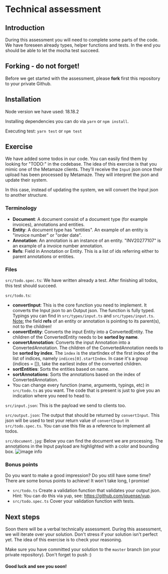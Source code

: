# Technical assessment

## Introduction

During this assessment you will need to complete some parts of the code. We have foreseen already types, helper functions and tests. In the end you should be able to let the mocha test succeed.

## Forking - do not forget!

Before we get started with the assessment, please **fork** first this repository to your private Github.

## Installation

Node version we have used: 18.18.2

Installing dependencies you can do via `yarn` or `npm install`.

Executing test: `yarn test` or `npm test`

## Exercise

We have added some todos in our code. You can easily find them by looking for "TODO:" in the codebase. The idea of this exercise is that you mimic one of the Metamaze clients. They'll receive the `Input` json once their upload has been processed by Metamaze. They will interpret the json and update their system.

In this case, instead of updating the system, we will convert the Input json to another structure.

### Terminology

- **Document**: A document consist of a document type (for example invoices), annotations and entities.
- **Entity**: A document type has "entities". An example of an entity is "invoice number" or "order date".
- **Annotation**: An annotation is an instance of an entity. "INV20277107" is an example of a invoice number annotation.
- **Refs**: Field in Annotation or Entity. This is a list of ids referring either to parent annotations or entities.

### Files

`src/todo.spec.ts`: We have written already a test. After finishing all todos, this test should succeed.

`src/todo.ts`:

- **convertInput**: This is the core function you need to implement. It converts the Input json to an Output json. The function is fully typed. Typings you can find in `src/types/input.ts` and `src/types/input.ts`.
  <u>Note:</u> the field **refs** of an entity or annotation is pointing to its parent(s), not to the children!
- **convertEntity**: Converts the input Entity into a ConvertedEntity. The children of the ConvertedEntity needs to be **sorted by name**.
- **convertAnnotation**: Converts the input Annotation into a ConvertedAnnotation. The children of the ConvertedAnnotation needs to be **sorted by index**. The `ìndex` is the startIndex of the first index of the list of indices, namely `indices[0].startIndex`. In case it's a group (indices = []), take the earliest index of the converted children.
- **sortEntities**: Sorts the entities based on name.
- **sortAnnotations**: Sorts the annotations based on the index of ConvertedAnnotation.
- You can change every function (name, arguments, typings, etc) in `src/todo.ts` as you want. The code that is present is just to give you an indication where you need to head to.

`src/input.json`: This is the payload we send to clients too.

`src/output.json`: The output that should be returned by `convertInput`. This json will be used to test your return value of `convertInput` in `src/todo.spec.ts`. You can use this file as a reference to implement all todos.

`src/document.jpg`: Below you can find the document we are processing. The annotations in the Input payload are highlighted with a color and bounding box.
![image info](./src/document.jpg)

### Bonus points

Do you want to make a good impression? Do you still have some time? There are some bonus points to achieve! It won't take long, I promise!

- `src/todo.ts` Create a validation function that validates your output json. Hint: You can do this via yup, see: https://github.com/jquense/yup.
- `src/todo.spec.ts` Cover your validation function with tests.

## Next steps

Soon there will be a verbal technically assessment. During this assessment, we will iterate over your solution. Don't stress if your solution isn't perfect yet. The idea of this exercise is to check your reasoning.

Make sure you have committed your solution to the `master` branch (on your private repository). Don't forget to push :)

<h4>Good luck and see you soon!</h4>
